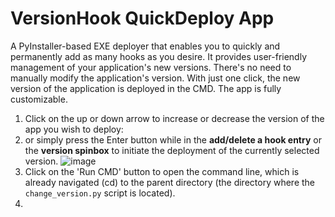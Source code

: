 # VersionHook QuickDeploy App
A PyInstaller-based EXE deployer that enables you to quickly and permanently add as many hooks as you desire. It provides user-friendly management of your application's new versions. There's no need to manually modify the application's version. With just one click, the new version of the application is deployed in the CMD. The app is fully customizable.
1. Click on the up or down arrow to increase or decrease the version of the app you wish to deploy:
2. or simply press the Enter button while in the **add/delete a hook entry** or the **version spinbox** to initiate the deployment of the currently selected version.
![image](https://github.com/maxovsee/exe_deployer/assets/80675065/cbb6d714-60b5-4c07-85c1-449cdfc6e13c)
3. Click on the 'Run CMD' button to open the command line, which is already navigated (cd) to the parent directory (the directory where the `change_version.py` script is located).
5. 
